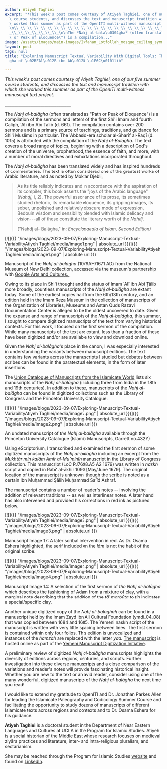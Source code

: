 ```yaml
---
author: Atiyeh Taghiei
excerpt: "*This week's post comes courtesy of Atiyeh Taghiei, one of our five summer\
  \ course students, and discusses the text and manuscript tradition with which she\
  \ worked this summer as part of the OpenITI multi-witness manuscript text project.*\n\
  \n\\_\\_\\_\\_\\_\\_\\_\\_\\_\\_\\_\\_\\_\\_\\_\\_\\_\\_\\_\\_\\_\\_\\_\\_\\_\\\
  _\\_\\_\\_\\_\\_\\_\\_\n\nThe *Nahj al-bala\u0304gha* (often translated as \"Path\
  \ or Peak of Eloquence\") is a compilation..."
image: /assets/images/main-images/Isfahan_Lotfollah_mosque_ceiling_symmetric_narrow_border.png
layout: post
tags: null
title: "Exploring Manuscript Textual Variability With Digital Tools: The Nahj al-Bala\u0304\
  gha of \u02BFAl\u012B ibn Ab\u012B \u1E6C\u0101lib"

---
```

*This week's post comes courtesy of Atiyeh Taghiei, one of our five summer course students, and discusses the text and manuscript tradition with which she worked this summer as part of the OpenITI multi-witness manuscript text project.*

\_\_\_\_\_\_\_\_\_\_\_\_\_\_\_\_\_\_\_\_\_\_\_\_\_\_\_\_\_\_\_\_\_

The *Nahj al-balāgha* (often translated as "Path or Peak of Eloquence") is a compilation of the sermons and letters of the first Shi'i Imam and fourth Caliph, ʿAlī ibn Abī Ṭālib (d. 661). The compilation contains over 200 sermons and is a primary source of teachings, traditions, and guidance for Shi'i Muslims in particular. The ʿAbbasid-era scholar al-Sharīf al-Raḍī (d. 1015) is attributed with the compilation of the *Nahj al-Balāgha*. The text covers a broad range of topics, beginning with a description of God's creation of the universe, prophethood, the essence of faith, and more, with a number of moral directives and exhortations incorporated throughout. 

The *Nahj al-balāgha* has been translated widely and has inspired hundreds of commentaries. The text is often considered one of the greatest works of Arabic literature, and as noted by Moktar Djebli,

> As its title reliably indicates and in accordance with the aspiration of its compiler, this book asserts the "joys of the Arabic language" (*Nahd̲j̲*, i, 2). The powerful assonance of its prose, its sometimes studied rhetoric, its remarkable eloquence, its gripping images, its sober, unpolished and relatively obscure mode of expression, Bedouin wisdom and sensibility blended with Islamic delicacy and vision---all of these constitute the literary worth of the *Nahd̲j*.
>
> ("Nahdj al- Balāgha," in: *Encyclopaedia of Islam, Second Edition)*

[![]({{ "/images/blogs/2023-09-07/Exploring-Manuscript-Textual-VariabilityAtiyeh Taghiei/media/image1.png" | absolute_url }})]({{ "/images/blogs/2023-09-07/Exploring-Manuscript-Textual-VariabilityAtiyeh Taghiei/media/image1.png" | absolute_url }})

Manuscript of the *Nahj al-balāgha* (1079AH/1671 AD) from the National Museum of New Delhi collection, accessed via the museum's partnership with [Google Arts and Cultures. ](https://artsandculture.google.com/asset/LAHVmUH313Fdww?childAssetId=kQER146_uNZFeA&hl=en)

Owing to its place in Shi'i thought and the status of Imam ʿAlī ibn Abī Ṭālib more broadly, countless manuscripts of the *Nahj al-balāgha* are extant today. Some of the earliest copies hail from the 6th/13th century, and an edition held in the Imam Reza Museum in the collection of manuscripts of the Organization of Libraries, Museums and Astan Quds Razavi Documentation Center is alleged to be the oldest uncovered to date. Given the expanse and range of manuscripts of the *Nahj al-balāgha*, this summer, I sought to compare digitized manuscripts of the text from varying historical contexts. For this work, I focused on the first sermon of the compilation. While many manuscripts of the text are extant, less than a fraction of these have been digitized and/or are available to view and download online. 

Given the *Nahj al-balāgha*'s place in the canon, I was especially interested in understanding the variants between manuscript editions. The text contains few variants across the manuscripts I studied but debates between scribes can be found in the paratextual elements, in the form of later insertions.

The [Union Catalogue of Manuscripts from the Islamicate World](https://www.fihrist.org.uk/catalog/work_5359) lists six manuscripts of the *Nahj al-balāgha* (including three from India in the 18th and 19th centuries). In addition to these, manuscripts of the *Nahj al-balāgha* can be found in digitized collections such as the Library of Congress and the Princeton University Catalogue.

[![]({{ "/images/blogs/2023-09-07/Exploring-Manuscript-Textual-VariabilityAtiyeh Taghiei/media/image2.png" | absolute_url }})]({{ "/images/blogs/2023-09-07/Exploring-Manuscript-Textual-VariabilityAtiyeh Taghiei/media/image2.png" | absolute_url }})

An undated manuscript of *the Nahj al-balāgha* available through the Princeton University Catalogue (Islamic Manuscripts, Garrett no.432Y)

Using eScriptorium, I transcribed and examined the first sermon of some digitized manuscripts of the *Nahj al-balāgha* including an excerpt from the *Mukhtār min kalām Amīr al-Muʼminīn* manuscript in the Library of Congress collection. This manuscript (LoC PJ7698.A5 A2 1679) was written in *naskh* script and copied in Rabīʻ al-ākhir 1090 \[May/June 1679\]. The original location of the manuscript is unknown, though the scribe is noted as a certain Ibn Muḥammad Ṣālih Muḥammad Saʻīd Ashraf.

The manuscript contains a number of reader's notes -- involving the addition of relevant traditions -- as well as interlinear notes. A later hand has also intervened and provided his corrections in red ink as pictured below. 

[![]({{ "/images/blogs/2023-09-07/Exploring-Manuscript-Textual-VariabilityAtiyeh Taghiei/media/image3.png" | absolute_url }})]({{ "/images/blogs/2023-09-07/Exploring-Manuscript-Textual-VariabilityAtiyeh Taghiei/media/image3.png" | absolute_url }})

Manuscript Image 17: A later scribal intervention in red. As Dr. Osama Eshera highlighted, the serif included on the *lām* is not the habit of the original scribe.

[![]({{ "/images/blogs/2023-09-07/Exploring-Manuscript-Textual-VariabilityAtiyeh Taghiei/media/image4.png" | absolute_url }})]({{ "/images/blogs/2023-09-07/Exploring-Manuscript-Textual-VariabilityAtiyeh Taghiei/media/image4.png" | absolute_url }})

Manuscript Image 14: A selection of the first sermon of *the Nahj al-balāgha* which describes the fashioning of Adam from a mixture of clay, with a marginal note describing that the addition of the *tāʾ marbūṭa* to *ṭin* indicates a special/specific clay.

Another unique digitized copy of the *Nahj al-balāghah* can be found in a manuscript held by the Imam Zayd ibn Ali Cultural Foundation (ymdi_04_08) that was copied between 1684 and 1685. The Yemeni naskh script of the manuscript is written with very little spacing between lines. The first sermon is contained within only four folios. This edition is unvocalized and instances of the *hamzah* are replaced with the letter *yaa.* [The manuscript](https://catalog.princeton.edu/catalog/9978496303506421#view) is hosted online as part of the [Yemeni Manuscript Digitization Initiative](https://dpul.princeton.edu/islamicmss/feature/yemeni-manuscripts-digitization-initiative).

A preliminary review of digitized *Nahj al-balāgha* manuscripts highlights the diversity of editions across regions, centuries, and scripts. Further investigation into these diverse manuscripts and a close comparison of the variations and reader's notes will provide fascinating historical insight. Whether you are new to the text or an avid reader, consider using one of the many wonderful, digitized manuscripts of the *Nahj al-balāgha* the next time you read!

I would like to extend my gratitude to OpenITI and Dr. Jonathan Parkes Allen for leading the Islamicate Paleography and Codicology Summer Course and facilitating the opportunity to study dozens of manuscripts of different Islamicate texts across regions and contexts and to Dr. Osama Eshera for his guidance. 

**Atiyeh Taghiei** is a doctoral student in the Department of Near Eastern Languages and Cultures at UCLA in the Program for Islamic Studies. Atiyeh is a social historian of the Middle East whose research focuses on medieval ziyāra practices and literature, inter- and intra-religious pluralism, and sectarianism. 

She may be reached through the Program for Islamic Studies [website](https://islamicstudies.ucla.edu/person/atiyeh-taghiei/) and found on [LinkedIn](https://www.linkedin.com/in/atiyeh-taghiei-643646250/). 
